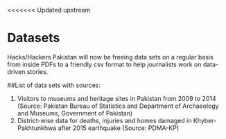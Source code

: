 <<<<<<< Updated upstream
# Datasets

Hacks/Hackers Pakistan will now be freeing data sets on a regular basis from inside PDFs to a friendly csv format to help journalists work on data-driven stories.

##List of data sets with sources:

1. Visitors to museums and heritage sites in Pakistan from 2009 to 2014 (Source: Pakistan Bureau of Statistics and Department of Archaeology and Museums, Government of Pakistan)
2. District-wise data for deaths, injuries and homes damaged in Khyber-Pakhtunkhwa after 2015 earthquake (Source: PDMA-KP)
